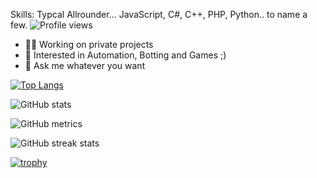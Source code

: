 Skills: Typcal Allrounder... JavaScript, C#, C++, PHP, Python.. to name a few. 
![Profile views](https://gpvc.arturio.dev/iKasu2k)  

- 👨‍💻 Working on private projects
- 🧠 Interested in Automation, Botting and Games ;) 
- 💬 Ask me whatever you want


[![Top Langs](https://github-readme-stats.vercel.app/api/top-langs/?username=iKasu2k)](https://github.com/anuraghazra/github-readme-stats)


![GitHub stats](https://github-readme-stats.vercel.app/api?username=iKasu2k&show_icons=true)  

![GitHub metrics](https://metrics.lecoq.io/iKasu2k)  

![GitHub streak stats](https://github-readme-streak-stats.herokuapp.com/?user=iKasu2k)  

[![trophy](https://github-profile-trophy.vercel.app/?username=iKasu2k)](https://github.com/ryo-ma/github-profile-trophy)

